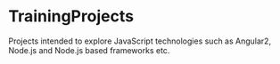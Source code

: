 # TrainingProjects
Projects intended to explore JavaScript technologies such as Angular2, Node.js and Node.js based frameworks etc. 
